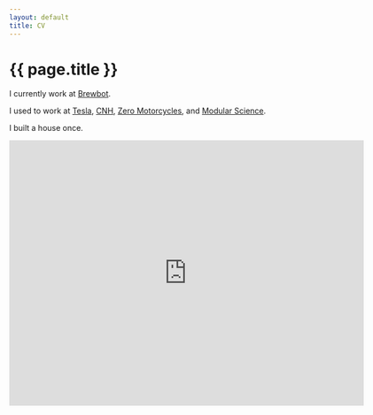 ```yaml
---
layout: default
title: CV
---
```

# {{ page.title }}

I currently work at [Brewbot](http://www.brewbot.io).

<p>I used to work at <a href="http://www.teslamotors.com" target="_blank">Tesla</a>, <a href="http://www.CNH.com" target="_blank">CNH</a>, <a href="http://www.zeromotorcycles.com" target="_blank">Zero Motorcycles</a>, and <a href="http://www.modularscience.com" target="_blank">Modular Science</a>.</p>

I built a house once.

<center><iframe width="640" height="480" src="https://www.youtube-nocookie.com/embed/WWfQMmbPybI?rel=0&amp;controls=0&amp;showinfo=0" frameborder="0" allowfullscreen></iframe></center>
